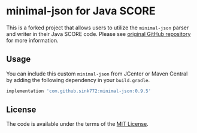 # minimal-json for Java SCORE

This is a forked project that allows users to utilize the `minimal-json` parser and writer in their Java SCORE code.
Please see [original GitHub repository](https://github.com/ralfstx/minimal-json) for more information.

## Usage

You can include this custom `minimal-json` from JCenter or Maven Central by adding the following dependency in your `build.gradle`.

```groovy
implementation 'com.github.sink772:minimal-json:0.9.5'
```

## License

The code is available under the terms of the [MIT License](http://opensource.org/licenses/MIT).
